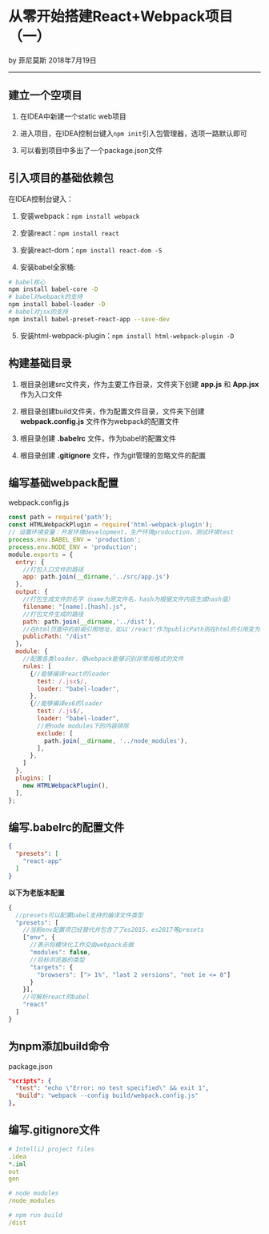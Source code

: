 

# 从零开始搭建React+Webpack项目（一）

by 菲尼莫斯 2018年7月19日

---

## 建立一个空项目

1. 在IDEA中新建一个static web项目

2. 进入项目，在IDEA控制台键入```npm init```引入包管理器，选项一路默认即可

3. 可以看到项目中多出了一个package.json文件


## 引入项目的基础依赖包

在IDEA控制台键入：

1. 安装webpack：```npm install webpack```

2. 安装react：```npm install react```

3. 安装react-dom：```npm install react-dom -S```

4. 安装babel全家桶:

```bash
# babel核心
npm install babel-core -D
# babel对webpack的支持
npm install babel-loader -D
# babel对jsx的支持
npm install babel-preset-react-app --save-dev
```

5. 安装html-webpack-plugin：```npm install html-webpack-plugin -D```

## 构建基础目录

1. 根目录创建src文件夹，作为主要工作目录，文件夹下创建 **app.js** 和 **App.jsx** 作为入口文件

2. 根目录创建build文件夹，作为配置文件目录，文件夹下创建 **webpack.config.js** 文件作为webpack的配置文件

3. 根目录创建 **.babelrc** 文件，作为babel的配置文件

4. 根目录创建 **.gitignore** 文件，作为git管理的忽略文件的配置

## 编写基础webpack配置

webpack.config.js

```js
const path = require('path');
const HTMLWebpackPlugin = require('html-webpack-plugin');
// 设置环境变量：开发环境development，生产环境production，测试环境test
process.env.BABEL_ENV = 'production';
process.env.NODE_ENV = 'production';
module.exports = {
  entry: {
    //打包入口文件的路径
    app: path.join(__dirname,'../src/app.js')
  },
  output: {
    //打包生成文件的名字（name为原文件名，hash为根据文件内容生成hash值）
    filename: "[name].[hash].js",
    //打包文件生成的路径
    path: path.join(__dirname,'../dist'),
    //在html页面中的前缀引用地址，如以'/react'作为publicPath则在html的引用变为：'/react/app.hash.js'
    publicPath: "/dist"
  }，
  module: {
    //配置各类loader，使webpack能够识别非常规格式的文件
    rules: [
      {//能够编译react的loader
        test: /.jsx$/,
        loader: "babel-loader",
      },
      {//能够编译es6的loader
        test: /.js$/,
        loader: "babel-loader",
        //把node modules下的内容排除
        exclude: [
          path.join(__dirname, '../node_modules'),
        ],
      },
    ]
  },
  plugins: [
    new HTMLWebpackPlugin(),
  ],
};
```

## 编写.babelrc的配置文件

```json
{
  "presets": [
    "react-app"
  ]
}
```

**以下为老版本配置**
```js
{
  //presets可以配置babel支持的编译文件类型
  "presets": [
    //当前env配置项已经替代并包含了了es2015、es2017等presets
    ["env", {
      //表示将模块化工作交由webpack去做
      "modules": false,
      //目标浏览器的类型
      "targets": {
        "browsers": ["> 1%", "last 2 versions", "not ie <= 8"]
      }
    }],
    //可解析react的babel
    "react"
  ]
}
```

## 为npm添加build命令

package.json
```json
"scripts": {
  "test": "echo \"Error: no test specified\" && exit 1",
  "build": "webpack --config build/webpack.config.js"
},
```

## 编写.gitignore文件

```yml
# IntelliJ project files
.idea
*.iml
out
gen

# node modules
/node_modules

# npm run build
/dist
```


